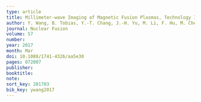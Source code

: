 ```yaml
---
type: article
title: Millimeter-wave Imaging of Magnetic Fusion Plasmas, Technology Innovations Advancing Physics Understanding
author: Y. Wang, B. Tobias, Y.-T. Chang, J.-H. Yu, M. Li, F. Hu, M. Chen, M. Mamidanna, T. Phan, A.-V. Pham, J. Gu, X. Liu, Y. Zhu, C.W. Domier, L. Shi, E. Valeo, G.J. Kramer, D. Kuwahara, Y. Nagayama, A. Mase, and N.C. Luhmann Jr.
journal: Nuclear Fusion
volume: 57
number:
year: 2017
month: Mar
doi: 10.1088/1741-4326/aa5e30
pages: 072007
publisher:
booktitle:
note:
sort_key: 201703
bib_key: ywang2017
---
```

